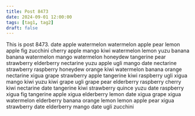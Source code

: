 ```yaml
---
title: Post 8473
date: 2024-09-01 12:00:00
tags: [tag1, tag2]
draft: false
---
```

This is post 8473.
date
apple
watermelon
watermelon
apple
pear
lemon
apple
fig
zucchini
cherry
apple
mango
kiwi
watermelon
lemon
yuzu
banana
banana
watermelon
mango
watermelon
honeydew
tangerine
pear
strawberry
elderberry
nectarine
yuzu
apple
ugli
mango
date
nectarine
strawberry
raspberry
honeydew
orange
kiwi
watermelon
banana
orange
nectarine
xigua
grape
strawberry
apple
tangerine
kiwi
raspberry
ugli
xigua
mango
kiwi
yuzu
kiwi
grape
ugli
grape
pear
elderberry
raspberry
cherry
kiwi
nectarine
date
tangerine
kiwi
strawberry
quince
yuzu
date
raspberry
xigua
fig
tangerine
apple
xigua
elderberry
lemon
date
xigua
grape
xigua
watermelon
elderberry
banana
orange
lemon
lemon
apple
pear
xigua
strawberry
date
elderberry
mango
date
ugli
zucchini
